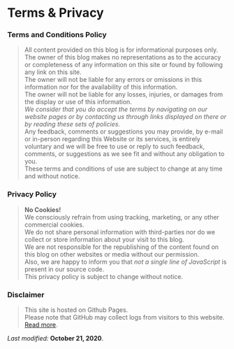 # Terms & Privacy

### Terms and Conditions Policy

> All content provided on this blog is for informational purposes only.  
The owner of this blog makes no representations as to the accuracy or completeness of any information on this site or found by following any link on this site.  
The owner will not be liable for any errors or omissions in this information nor for the availability of this information.  
The owner will not be liable for any losses, injuries, or damages from the display or use of this information.   
*We consider that you do accept the terms by navigating on our website pages or by contacting us through links displayed on there or by reading these sets of policies.*  
Any feedback, comments or suggestions you may provide, by e-mail or in-person regarding this Website or its services, is entirely voluntary and we will be free to use or reply to such feedback, comments, or suggestions as we see fit and without any obligation to you.  
These terms and conditions of use are subject to change at any time and without notice.


### Privacy Policy

> **No Cookies!**  
We consciously refrain from using tracking, marketing, or any other commercial cookies.  
We do not share personal information with third-parties nor do we collect or store information about your visit to this blog.  
We are not responsible for the republishing of the content found on this blog on other websites or media without our permission.   
Also, we are happy to inform you that *not a single line of JavaScript* is present in our source code.   
This privacy policy is subject to change without notice.


### Disclaimer
> This site is hosted on Github Pages.  
Please note that GitHub may collect logs from visitors to this website. [Read more](https://docs.github.com/en/free-pro-team@latest/github/site-policy/github-privacy-statement#github-pages).

_Last modified:_  **October 21, 2020**.
